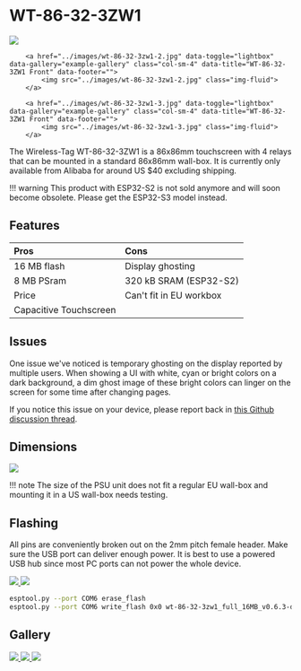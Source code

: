 # WT-86-32-3ZW1

<div class="row justify-content-center">
        <a href="../images/wt-86-32-3zw1-1.jpg" data-toggle="lightbox" data-gallery="example-gallery" class="col-sm-4" data-title="WT-86-32-3ZW1 Front" data-footer="">
            <img src="../images/wt-86-32-3zw1-1.jpg" class="img-fluid">
        </a>

        <a href="../images/wt-86-32-3zw1-2.jpg" data-toggle="lightbox" data-gallery="example-gallery" class="col-sm-4" data-title="WT-86-32-3ZW1 Front" data-footer="">
            <img src="../images/wt-86-32-3zw1-2.jpg" class="img-fluid">
        </a>

        <a href="../images/wt-86-32-3zw1-3.jpg" data-toggle="lightbox" data-gallery="example-gallery" class="col-sm-4" data-title="WT-86-32-3ZW1 Front" data-footer="">
            <img src="../images/wt-86-32-3zw1-3.jpg" class="img-fluid">
        </a>
</div>

The Wireless-Tag WT-86-32-3ZW1 is a 86x86mm touchscreen with 4 relays that can be mounted in a standard 86x86mm wall-box.
It is currently only available from Alibaba for around US $40 excluding shipping.

!!! warning
    This product with ESP32-S2 is not sold anymore and will soon become obsolete. Please get the ESP32-S3 model instead.

## Features

| Pros             | Cons
|:-----            |:----
| 16 MB flash      | Display ghosting
| 8 MB PSram       | 320 kB SRAM (ESP32-S2)
| Price            | Can't fit in EU workbox
| Capacitive Touchscreen |


## Issues

One issue we've noticed is temporary ghosting on the display reported by multiple users.
When showing a UI with white, cyan or bright colors on a dark background, a dim ghost image of these bright colors can linger on the screen for some time after changing pages.

If you notice this issue on your device, please report back in [this Github discussion thread](https://github.com/HASwitchPlate/openHASP/discussions/311).

## Dimensions

<div class="row justify-content-center">
    <a href="../images/wt-86-32-zw1-dimensions.jpg" data-toggle="lightbox" data-gallery="example-gallery" class="col-sm-10" data-title="WT-86-32-3ZW1 Dimensions" data-footer="">
        <img src="../images/wt-86-32-zw1-dimensions.jpg" class="img-fluid">
    </a>
</div>

!!! note
    The size of the PSU unit does not fit a regular EU wall-box and mounting it in a US wall-box needs testing.

## Flashing

All pins are conveniently broken out on the 2mm pitch female header. Make sure the USB port can deliver enough power.
It is best to use a powered USB hub since most PC ports can not power the whole device.

<div class="row justify-content-center">
    <a href="../images/wt-86-32-zw1-back.jpg" data-toggle="lightbox" data-gallery="example-gallery" class="col-sm-5" data-title="WT-86-32-3ZW1 Back" data-footer="">
        <img src="../images/wt-86-32-zw1-back.jpg" class="img-fluid">
    </a>
    <a href="../images/wt-86-32-zw1-flashing.jpg" data-toggle="lightbox" data-gallery="example-gallery" class="col-sm-5" data-title="WT-86-32-3ZW1 Pin diagram" data-footer="">
        <img src="../images/wt-86-32-zw1-flashing.jpg" class="img-fluid">
    </a>
</div>

```bash
esptool.py --port COM6 erase_flash
esptool.py --port COM6 write_flash 0x0 wt-86-32-3zw1_full_16MB_v0.6.3-dev_88a478d.bin --verify
```

## Gallery

<div class="row justify-content-center">
    <a href="../images/wt-86-32-zw1-home.jpg" data-toggle="lightbox" data-gallery="example-gallery" class="col-sm-4" data-title="Wireless-Tag WT-86-32-3ZW1" data-footer="Image by codewise-nicolas">
        <img src="../images/wt-86-32-zw1-home.jpg" class="img-fluid">
    </a>
    <a href="../images/wt-86-32-zw1-thermostat.jpg" data-toggle="lightbox" data-gallery="example-gallery" class="col-sm-4" data-title="Wireless-Tag WT-86-32-3ZW1" data-footer="Image by codewise-nicolas">
        <img src="../images/wt-86-32-zw1-thermostat.jpg" class="img-fluid">
    </a>
    <a href="../images/wt-86-32-zw1-security.jpg" data-toggle="lightbox" data-gallery="example-gallery" class="col-sm-4" data-title="Wireless-Tag WT-86-32-3ZW1" data-footer="Image by codewise-nicolas">
        <img src="../images/wt-86-32-zw1-security.jpg" class="img-fluid">
    </a>
</div>

[1]: https://lcsc.com/product-detail/Development-Boards-Development-Kits_Wireless-tag-WT32-SC01_C555472.html
[2]: https://www.seeedstudio.com/ESP32-Development-board-WT32-SC01-p-4735.html
[3]: https://www.alibaba.com/product-detail/esp32-development-board-WT32-SC01-3_62534911683.html
[4]: http://www.wireless-tag.com/wp-content/uploads/2021/01/WT32-SC01DataSheetV3.3-2-with-nuts.pdf